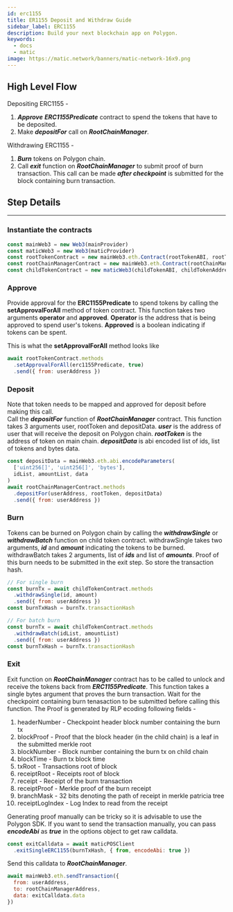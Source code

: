 ```yaml
---
id: erc1155
title: ER1155 Deposit and Withdraw Guide
sidebar_label: ERC1155
description: Build your next blockchain app on Polygon.
keywords:
  - docs
  - matic
image: https://matic.network/banners/matic-network-16x9.png
---
```


## High Level Flow

Depositing ERC1155 -

1. **_Approve_** **_ERC1155Predicate_** contract to spend the tokens that have to be deposited.
2. Make **_depositFor_** call on **_RootChainManager_**.

Withdrawing ERC1155 -

1. **_Burn_** tokens on Polygon chain.
2. Call **_exit_** function on **_RootChainManager_** to submit proof of burn transaction. This call can be made **_after checkpoint_** is submitted for the block containing burn transaction.

## Step Details
---

### Instantiate the contracts
```js
const mainWeb3 = new Web3(mainProvider)
const maticWeb3 = new Web3(maticProvider)
const rootTokenContract = new mainWeb3.eth.Contract(rootTokenABI, rootTokenAddress)
const rootChainManagerContract = new mainWeb3.eth.Contract(rootChainManagerABI, rootChainManagerAddress)
const childTokenContract = new maticWeb3(childTokenABI, childTokenAddress)
```

### Approve
Provide approval for the **ERC1155Predicate** to spend tokens by calling the **setApprovalForAll** method of token contract. This function takes two arguments **operator** and **approved**. **Operator** is the address that is being approved to spend user's tokens. **Approved** is a boolean indicating if tokens can be spent.

This is what the **setApprovalForAll** method looks like 
```js
await rootTokenContract.methods
  .setApprovalForAll(erc1155Predicate, true)
  .send({ from: userAddress })
```

### Deposit
Note that token needs to be mapped and approved for deposit before making this call.  
Call the **_depositFor_** function of **_RootChainManager_** contract. This function takes 3 arguments user, rootToken and depositData. **_user_** is the address of user that will receive the deposit on Polygon chain. **_rootToken_** is the address of token on main chain. **_depositData_** is abi encoded list of ids, list of tokens and bytes data.
```js
const depositData = mainWeb3.eth.abi.encodeParameters(
  ['uint256[]', 'uint256[]', 'bytes'],
  idList, amountList, data
)
await rootChainManagerContract.methods
  .depositFor(userAddress, rootToken, depositData)
  .send({ from: userAddress })
```

### Burn
Tokens can be burned on Polygon chain by calling the **_withdrawSingle_** or **_withdrawBatch_** function on child token contract. withdrawSingle takes two arguments, **_id_** and **_amount_** indicating the tokens to be burned. withdrawBatch takes 2 arguments, list of **_ids_** and list of **_amounts_**. Proof of this burn needs to be submitted in the exit step. So store the transaction hash.
```js
// For single burn
const burnTx = await childTokenContract.methods
  .withdrawSingle(id, amount)
  .send({ from: userAddress })
const burnTxHash = burnTx.transactionHash
```
```js
// For batch burn
const burnTx = await childTokenContract.methods
  .withdrawBatch(idList, amountList)
  .send({ from: userAddress })
const burnTxHash = burnTx.transactionHash
```

### Exit
Exit function on **_RootChainManager_** contract has to be called to unlock and receive the tokens back from **_ERC1155Predicate_**. This function takes a single bytes argument that proves the burn transaction. Wait for the checkpoint containing burn tenasaction to be submitted before calling this function. The Proof is generated by RLP ecoding following fields -

1. headerNumber - Checkpoint header block number containing the burn tx
2. blockProof - Proof that the block header (in the child chain) is a leaf in the submitted merkle root
3. blockNumber - Block number containing the burn tx on child chain
4. blockTime - Burn tx block time
5. txRoot - Transactions root of block
6. receiptRoot - Receipts root of block
7. receipt - Receipt of the burn transaction
8. receiptProof - Merkle proof of the burn receipt
9. branchMask - 32 bits denoting the path of receipt in merkle patricia tree
10. receiptLogIndex - Log Index to read from the receipt

Generating proof manually can be tricky so it is advisable to use the Polygon SDK. If you want to send the transaction manually, you can pass **_encodeAbi_** as **_true_** in the options object to get raw calldata.
```js
const exitCalldata = await maticPOSClient
  .exitSingleERC1155(burnTxHash, { from, encodeAbi: true })
```

Send this calldata to **_RootChainManager_**.
```js
await mainWeb3.eth.sendTransaction({
  from: userAddress,
  to: rootChainManagerAddress,
  data: exitCalldata.data
})
```
